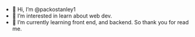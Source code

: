 - 👋 Hi, I’m @packostanley1
- 👀 I’m interested in learn about web dev.
- 🌱 I’m currently learning front end, and backend.
  So thank you for read me.

<!---
packostanley1/packostanley1 is a ✨ special ✨ repository because its `README.md` (this file) appears on your GitHub profile.
You can click the Preview link to take a look at your changes.
--->
